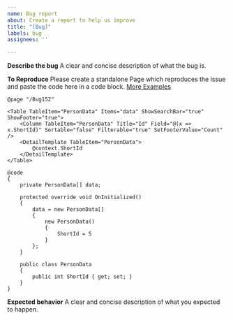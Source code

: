 ```yaml
---
name: Bug report
about: Create a report to help us improve
title: "[Bug]"
labels: bug
assignees: ''

---
```


**Describe the bug**
A clear and concise description of what the bug is.

**To Reproduce**
Please create a standalone Page which reproduces the issue and paste the code here in a code block.
[More Examples](https://github.com/IvanJosipovic/BlazorTable/tree/master/src/BlazorTable.Sample.Shared/Bugs)

```
@page "/Bug152"

<Table TableItem="PersonData" Items="data" ShowSearchBar="true" ShowFooter="true">
    <Column TableItem="PersonData" Title="Id" Field="@(x => x.ShortId)" Sortable="false" Filterable="true" SetFooterValue="Count" />
    <DetailTemplate TableItem="PersonData">
        @context.ShortId
    </DetailTemplate>
</Table>

@code
{
    private PersonData[] data;

    protected override void OnInitialized()
    {
        data = new PersonData[]
        {
            new PersonData()
            {
                ShortId = 5
            }
        };
    }

    public class PersonData
    {
        public int ShortId { get; set; }
    }
}
```


**Expected behavior**
A clear and concise description of what you expected to happen.
